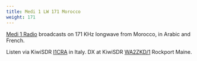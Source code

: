 ```yaml
---
title: Medi 1 LW 171 Morocco
weight: 171
---
```

[Medi 1 Radio] broadcasts on 171 KHz longwave from Morocco, in Arabic and French.

Listen via KiwiSDR [I1CRA](http://kiwisdr.briata.org:8073/?f=171.00amnz10) in Italy.
DX at KiwiSDR [WA2ZKD/1](http://rx2.wa2zkd.net:8073/?f=171.00amz10) Rockport Maine.

[Medi 1 Radio]:https://www.medi1.com/
